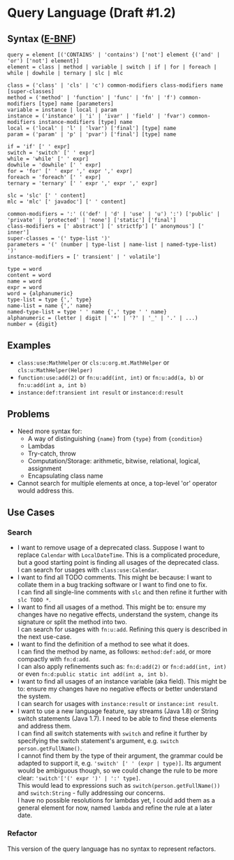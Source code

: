 # Query Language (Draft #1.2)
## Syntax ([E-BNF](https://en.wikipedia.org/wiki/Extended_Backus%E2%80%93Naur_form))
```
query = element [('CONTAINS' | 'contains') ['not'] element {('and' | 'or') ['not'] element}]
element = class | method | variable | switch | if | for | foreach | while | dowhile | ternary | slc | mlc

class = ('class' | 'cls' | 'c') common-modifiers class-modifiers name [super-classes]
method = ('method' | 'function' | 'func' | 'fn' | 'f') common-modifiers [type] name [parameters]
variable = instance | local | param
instance = ('instance' | 'i' | 'ivar' | 'field' | 'fvar') common-modifiers instance-modifiers [type] name
local = ('local' | 'l' | 'lvar') ['final'] [type] name
param = ('param' | 'p' | 'pvar') ['final'] [type] name

if = 'if' [' ' expr]
switch = 'switch' [' ' expr]
while = 'while' [' ' expr]
dowhile = 'dowhile' [' ' expr]
for = 'for' [' ' expr ',' expr ',' expr]
foreach = 'foreach' [' ' expr]
ternary = 'ternary' [' ' expr ',' expr ',' expr]

slc = 'slc' [' ' content]
mlc = 'mlc' [' javadoc'] [' ' content]

common-modifiers = ':' (('def' | 'd' | 'use' | 'u') ':') ['public' | 'private' | 'protected' | 'none'] ['static'] ['final']
class-modifiers = [' abstract'] [' strictfp'] [' anonymous'] [' inner']
super-classes = '(' type-list ')'
parameters = '(' (number | type-list | name-list | named-type-list) ')'
instance-modifiers = [' transient' | ' volatile']

type = word
content = word
name = word
expr = word
word = {alphanumeric}
type-list = type {',' type}
name-list = name {',' name}
named-type-list = type ' ' name {',' type ' ' name}
alphanumeric = (letter | digit | '*' | '?' | '_' | '.' | ...)
number = {digit}
```

## Examples
* `class:use:MathHelper` or `cls:u:org.mt.MathHelper` or `cls:u:MathHelper(Helper)`
* `function:use:add(2)` or `fn:u:add(int, int)` or `fn:u:add(a, b)` or `fn:u:add(int a, int b)`
* `instance:def:transient int result` or `instance:d:result`

## Problems
* Need more syntax for:
  * A way of distinguishing `{name}` from `{type}` from `{condition}`
  * Lambdas
  * Try-catch, throw
  * Computation/Storage: arithmetic, bitwise, relational, logical, assignment
  * Encapsulating class name
* Cannot search for multiple elements at once, a top-level 'or' operator would address this.

## Use Cases
### Search
* I want to remove usage of a deprecated class. Suppose I want to replace `Calendar` with `LocalDateTime`. This is a complicated procedure, but a good starting point is finding all usages of the deprecated class.  
  I can search for usages with `class:use:Calendar`.
* I want to find all TODO comments. This might be because: I want to collate them in a bug tracking software or I want to find one to fix.  
  I can find all single-line comments with `slc` and then refine it further with `slc TODO *`.
* I want to find all usages of a method. This might be to: ensure my changes have no negative effects, understand the system, change its signature or split the method into two.  
  I can search for usages with `fn:u:add`. Refining this query is described in the next use-case.
* I want to find the definition of a method to see what it does.  
  I can find the method by name, as follows: `method:def:add`, or more compactly with `fn:d:add`.  
  I can also apply refinements such as: `fn:d:add(2)` or `fn:d:add(int, int)` or even `fn:d:public static int add(int a, int b)`.  
* I want to find all usages of an instance variable (aka field). This might be to: ensure my changes have no negative effects or better understand the system.  
  I can search for usages with `instance:result` or `instance:int result`.
* I want to use a new language feature, say streams (Java 1.8) or String switch statements (Java 1.7). I need to be able to find these elements and address them.  
  I can find all switch statements with `switch` and refine it further by specifying the switch statement's argument, e.g. `switch person.getFullName()`.  
  I cannot find them by the type of their argument, the grammar could be adapted to support it, e.g. `'switch' [' ' (expr | type)]`. Its argument would be ambiguous though, so we could change the rule to be more clear: `'switch'['(' expr ')' | ':' type]`.  
  This would lead to expressions such as `switch(person.getFullName())` and `switch:String` - fully addressing our concerns.  
  I have no possible resolutions for lambdas yet, I could add them as a general element for now, named `lambda` and refine the rule at a later date.

### Refactor
This version of the query language has no syntax to represent refactors.

